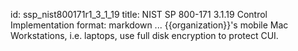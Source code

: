 id: ssp_nist800171r1_3_1_19
title: NIST SP 800-171 3.1.19 Control Implementation
format: markdown
...
{{organization}}'s mobile Mac Workstations, i.e. laptops, use full disk encryption to protect CUI.

